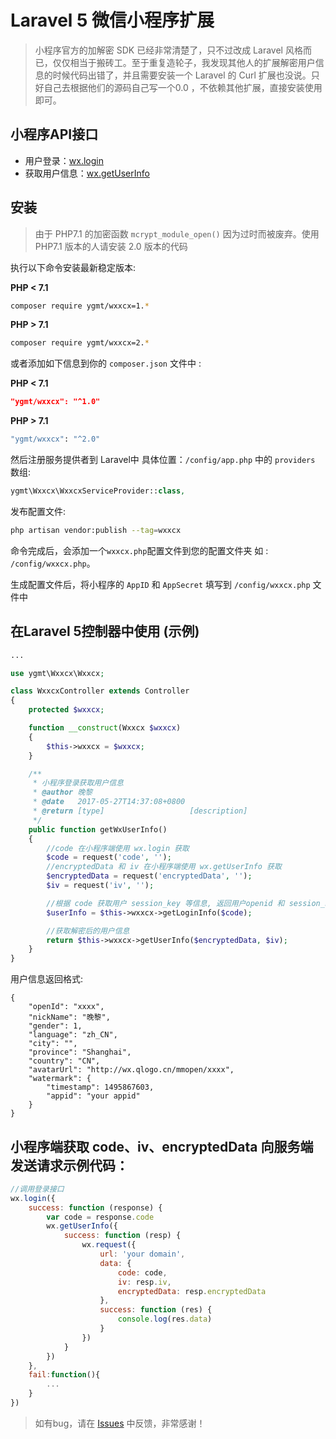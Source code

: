 # Laravel 5 微信小程序扩展

> 小程序官方的加解密 SDK 已经非常清楚了，只不过改成 Laravel 风格而已，仅仅相当于搬砖工。至于重复造轮子，我发现其他人的扩展解密用户信息的时候代码出错了，并且需要安装一个 Laravel 的 Curl 扩展也没说。只好自己去根据他们的源码自己写一个0.0 ，不依赖其他扩展，直接安装使用即可。

## 小程序API接口

* 用户登录：[wx.login](https://mp.weixin.qq.com/debug/wxadoc/dev/api/api-login.html)
* 获取用户信息：[wx.getUserInfo](https://mp.weixin.qq.com/debug/wxadoc/dev/api/open.html#wxgetuserinfoobject)

## 安装
> 由于 PHP7.1 的加密函数 `mcrypt_module_open()` 因为过时而被废弃。使用 PHP7.1 版本的人请安装 2.0 版本的代码

执行以下命令安装最新稳定版本:

**PHP < 7.1**

```bash
composer require ygmt/wxxcx=1.*
```

**PHP > 7.1**

```bash
composer require ygmt/wxxcx=2.*
```

或者添加如下信息到你的 `composer.json` 文件中 :

**PHP < 7.1**

```json
"ygmt/wxxcx": "^1.0"
```

**PHP > 7.1**

```bash
"ygmt/wxxcx": "^2.0"
```

然后注册服务提供者到 Laravel中 具体位置：`/config/app.php` 中的 `providers` 数组:

```php
ygmt\Wxxcx\WxxcxServiceProvider::class,
```
发布配置文件: 

```bash
php artisan vendor:publish --tag=wxxcx
```
命令完成后，会添加一个`wxxcx.php`配置文件到您的配置文件夹 如 : `/config/wxxcx.php`。

生成配置文件后，将小程序的 `AppID` 和 `AppSecret` 填写到 `/config/wxxcx.php` 文件中

## 在Laravel 5控制器中使用 (示例)

```php
...

use ygmt\Wxxcx\Wxxcx;

class WxxcxController extends Controller
{
    protected $wxxcx;

    function __construct(Wxxcx $wxxcx)
    {
        $this->wxxcx = $wxxcx;
    }

    /**
     * 小程序登录获取用户信息
     * @author 晚黎
     * @date   2017-05-27T14:37:08+0800
     * @return [type]                   [description]
     */
    public function getWxUserInfo()
    {
        //code 在小程序端使用 wx.login 获取
        $code = request('code', '');
        //encryptedData 和 iv 在小程序端使用 wx.getUserInfo 获取
        $encryptedData = request('encryptedData', '');
        $iv = request('iv', '');

        //根据 code 获取用户 session_key 等信息, 返回用户openid 和 session_key
        $userInfo = $this->wxxcx->getLoginInfo($code);

        //获取解密后的用户信息
        return $this->wxxcx->getUserInfo($encryptedData, $iv);
    }
}
```

用户信息返回格式:

```
{
    "openId": "xxxx",
    "nickName": "晚黎",
    "gender": 1,
    "language": "zh_CN",
    "city": "",
    "province": "Shanghai",
    "country": "CN",
    "avatarUrl": "http://wx.qlogo.cn/mmopen/xxxx",
    "watermark": {
        "timestamp": 1495867603,
        "appid": "your appid"
    }
}
```

## 小程序端获取 code、iv、encryptedData 向服务端发送请求示例代码：

```javascript
//调用登录接口
wx.login({
    success: function (response) {
        var code = response.code
        wx.getUserInfo({
            success: function (resp) {
                wx.request({
                    url: 'your domain',
                    data: {
                        code: code,
                        iv: resp.iv,
                        encryptedData: resp.encryptedData
                    },
                    success: function (res) {
                        console.log(res.data)
                    }
                })
            }
        })
    },
    fail:function(){
        ...
    }
})
```

> 如有bug，请在 [Issues](https://github.com/lanceWan/wxxcx/issues) 中反馈，非常感谢！
